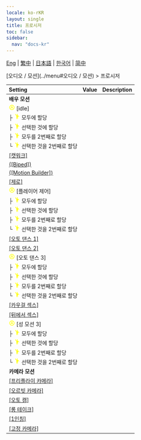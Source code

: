 ```yaml
---
locale: ko-rKR
layout: single
title: 프로시저
toc: false
sidebar:
  nav: "docs-kr"
---
```

[Eng](/dancexr/menu/2025.4/motion/procedural) | [繁中](/tw/dancexr/menu/2025.4/motion/procedural) | [日本語](/jp/dancexr/menu/2025.4/motion/procedural) | [한국어](/kr/dancexr/menu/2025.4/motion/procedural) | [简中](/zh/dancexr/menu/2025.4/motion/procedural)

[오디오 / 모션](../menu#오디오 / 모션) > 프로시저



| Setting | Value | Description |
| :--- | --- | :--- |
|<nobr> <b>배우 모션</b></nobr>|| 
|<nobr>![auto_round icon](/images/icon/ic_auto_round.png) [idle]</nobr>|| 
|<nobr>├&nbsp;![motion icon](/images/icon/ic_motion.png) 모두에 할당</nobr>|| 
|<nobr>├&nbsp;![motion icon](/images/icon/ic_motion.png) 선택한 것에 할당</nobr>|| 
|<nobr>├&nbsp;![motion icon](/images/icon/ic_motion.png) 모두를 2번째로 할당</nobr>|| 
|<nobr>└&nbsp;![motion icon](/images/icon/ic_motion.png) 선택한 것을 2번째로 할당</nobr>|| 
| [[캣워크]](catwalk) |
| [([Biped])](biped) |
| [([Motion Builder])](motion_builder) |
| [[제로]](zero) |
|<nobr>![auto_round icon](/images/icon/ic_auto_round.png) [플레이어 제어]</nobr>|| 
|<nobr>├&nbsp;![motion icon](/images/icon/ic_motion.png) 모두에 할당</nobr>|| 
|<nobr>├&nbsp;![motion icon](/images/icon/ic_motion.png) 선택한 것에 할당</nobr>|| 
|<nobr>├&nbsp;![motion icon](/images/icon/ic_motion.png) 모두를 2번째로 할당</nobr>|| 
|<nobr>└&nbsp;![motion icon](/images/icon/ic_motion.png) 선택한 것을 2번째로 할당</nobr>|| 
| [[오토 댄스 1]](auto_dance_1) |
| [[오토 댄스 2]](auto_dance_2) |
|<nobr>![auto_round icon](/images/icon/ic_auto_round.png) [오토 댄스 3]</nobr>|| 
|<nobr>├&nbsp;![motion icon](/images/icon/ic_motion.png) 모두에 할당</nobr>|| 
|<nobr>├&nbsp;![motion icon](/images/icon/ic_motion.png) 선택한 것에 할당</nobr>|| 
|<nobr>├&nbsp;![motion icon](/images/icon/ic_motion.png) 모두를 2번째로 할당</nobr>|| 
|<nobr>└&nbsp;![motion icon](/images/icon/ic_motion.png) 선택한 것을 2번째로 할당</nobr>|| 
| [[카우걸 섹스]](cowgirl_sex) |
| [[뒤에서 섹스]](sex_from_behind) |
|<nobr>![auto_round icon](/images/icon/ic_auto_round.png) [성 모션 3]</nobr>|| 
|<nobr>├&nbsp;![motion icon](/images/icon/ic_motion.png) 모두에 할당</nobr>|| 
|<nobr>├&nbsp;![motion icon](/images/icon/ic_motion.png) 선택한 것에 할당</nobr>|| 
|<nobr>├&nbsp;![motion icon](/images/icon/ic_motion.png) 모두를 2번째로 할당</nobr>|| 
|<nobr>└&nbsp;![motion icon](/images/icon/ic_motion.png) 선택한 것을 2번째로 할당</nobr>|| 
|<nobr> <b>카메라 모션</b></nobr>|| 
| [[프리플라이 카메라]](freefly_cam) |
| [[오르빗 카메라]](orbit_cam) |
| [[오토 캠]](auto_cam) |
| [[롱 테이크]](long_take) |
| [[1인칭]](first_person) |
| [[고정 카메라]](fixed_camera) |
